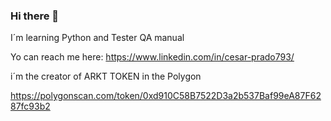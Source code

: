 ### Hi there 👋
I´m learning Python and Tester QA manual

Yo can reach me here: https://www.linkedin.com/in/cesar-prado793/

i´m the creator of ARKT TOKEN in the Polygon 

https://polygonscan.com/token/0xd910C58B7522D3a2b537Baf99eA87F6287fc93b2

